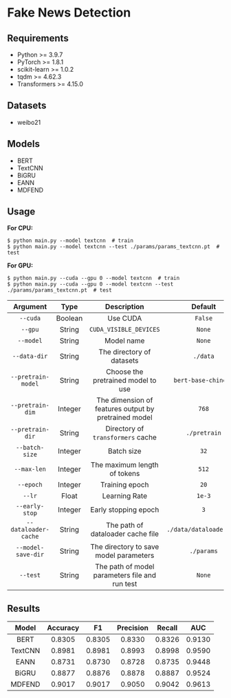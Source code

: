 # Fake News Detection
## Requirements
- Python >= 3.9.7
- PyTorch >= 1.8.1
- scikit-learn >= 1.0.2
- tqdm >= 4.62.3
- Transformers >= 4.15.0

## Datasets
- weibo21

## Models
- BERT
- TextCNN
- BiGRU
- EANN
- MDFEND

## Usage
**For CPU:**
``` shell
$ python main.py --model textcnn  # train
$ python main.py --model textcnn --test ./params/params_textcnn.pt  # test
```
**For GPU:**
``` shell
$ python main.py --cuda --gpu 0 --model textcnn  # train
$ python main.py --cuda --gpu 0 --model textcnn --test ./params/params_textcnn.pt  # test
```

| Argument | Type | Description | Default |
|:-:|:-:|:-:|:-:|
| `--cuda` | Boolean | Use CUDA | `False` |
| `--gpu` | String | `CUDA_VISIBLE_DEVICES` | `None` |
| `--model` | String | Model name | `None` |
| `--data-dir` | String | The directory of datasets | `./data` |
| `--pretrain-model` | String | Choose the pretrained model to use | `bert-base-chinese` |
| `--pretrain-dim` | Integer | The dimension of features output by pretrained model | `768` |
| `--pretrain-dir` | String | Directory of `transformers` cache | `./pretrain` |
| `--batch-size` | Integer | Batch size | `32` |
| `--max-len` | Integer | The maximum length of tokens | `512` |
| `--epoch` | Integer | Training epoch | `20` |
| `--lr` | Float | Learning Rate | `1e-3` |
| `--early-stop` | Integer | Early stopping epoch | `3` |
| `--dataloader-cache` | String | The path of dataloader cache file | `./data/dataloader.pkl` |
| `--model-save-dir` | String | The directory to save model parameters | `./params` |
| `--test` | String | The path of model parameters file and run test | `None` |

## Results
| Model | Accuracy | F1 | Precision | Recall | AUC |
|:-:|:-:|:-:|:-:|:-:|:-:|
| BERT | 0.8305 | 0.8305 | 0.8330 | 0.8326 | 0.9130 |
| TextCNN | 0.8981 | 0.8981 | 0.8993 | 0.8998 | 0.9590 |
| EANN | 0.8731 | 0.8730 | 0.8728 | 0.8735 | 0.9448 |
| BiGRU | 0.8877 | 0.8876 | 0.8878 | 0.8887 | 0.9524 |
| MDFEND | 0.9017 | 0.9017 | 0.9050 | 0.9042 | 0.9613 |

